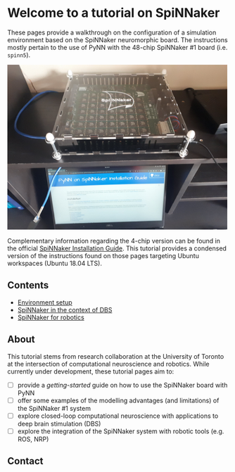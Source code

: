 # Welcome to a tutorial on SpiNNaker

These pages provide a walkthrough on the configuration of a simulation environment based on the SpiNNaker neuromorphic board. The instructions mostly pertain to the use of PyNN with the 48-chip SpiNNaker #1 board (i.e. `spinn5`).

<img src="./img/setup.jpg" alt="SpiNNaker setup" width="500"/>


Complementary information regarding the 4-chip version can be found in the official [SpiNNaker Installation Guide](http://spinnakermanchester.github.io/spynnaker/6.0.0/PyNNOnSpinnakerInstall.html). This tutorial provides a condensed version of the instructions found on those pages targeting Ubuntu workspaces (Ubuntu 18.04 LTS).

## Contents

- [Environment setup](./installation/setup.md)
- [SpiNNaker in the context of DBS](./dbs/overview.md)
- [SpiNNaker for robotics](./robotics/overview.md)

## About

This tutorial stems from research collaboration at the University of Toronto at the intersection of computational neuroscience and robotics. While currently under development, these tutorial pages aim to:

- [ ] provide a *getting-started* guide on how to use the SpiNNaker board with PyNN
- [ ] offer some examples of the modelling advantages (and limitations) of the SpiNNaker #1 system
- [ ] explore closed-loop computational neuroscience with applications to deep brain stimulation (DBS)
- [ ] explore the integration of the SpiNNaker system with robotic tools (e.g. ROS, NRP)

## Contact

